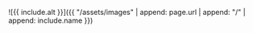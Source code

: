 ![{{ include.alt }}]({{ "/assets/images" | append: page.url | append: "/" | append: include.name }})
